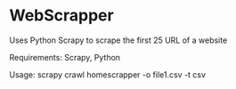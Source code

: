 # WebScrapper
Uses Python Scrapy to scrape the first 25 URL of a website


Requirements:
Scrapy, Python

Usage:
scrapy crawl homescrapper -o file1.csv -t csv
